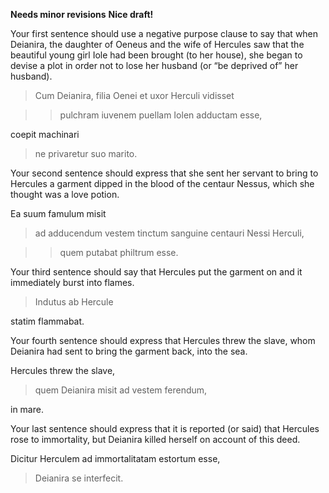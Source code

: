 **Needs minor revisions**
**Nice draft!**

Your first sentence should use a negative purpose clause to say that when Deianira, the daughter of Oeneus and the wife of Hercules saw that the beautiful young girl Iole had been brought (to her house), she began to devise a plot in order not to lose her husband (or “be deprived of” her husband).

> Cum Deianira, filia Oenei et uxor Herculi vidisset 

>> pulchram iuvenem puellam Iolen adductam esse,

coepit machinari

> ne privaretur suo marito.

Your second sentence should express that she sent her servant to bring to Hercules a garment dipped in the blood of the centaur Nessus, which she thought was a love potion.

Ea suum famulum misit

> ad adducendum vestem tinctum sanguine centauri Nessi Herculi,

>> quem putabat philtrum esse.

Your third sentence should say that Hercules put the garment on and it immediately burst into flames.

> Indutus ab Hercule

statim flammabat.

Your fourth sentence should express that Hercules threw the slave, whom Deianira had sent to bring the garment back, into the sea.

Hercules threw the slave,

> quem Deianira misit ad vestem ferendum,

in mare.

Your last sentence should express that it is reported (or said) that Hercules rose to immortality, but Deianira killed herself on account of this deed.

Dicitur Herculem ad immortalitatam estortum esse,

> Deianira se interfecit.
